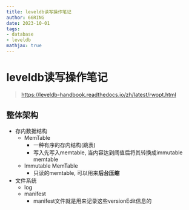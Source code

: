 ```yaml
---
title: leveldb读写操作笔记
author: 66RING
date: 2023-10-01
tags: 
- database
- leveldb
mathjax: true
---
```


# leveldb读写操作笔记

> https://leveldb-handbook.readthedocs.io/zh/latest/rwopt.html

## 整体架构

- 存内数据结构
    * MemTable
        + 一种有序的存内结构(跳表)
        + 写入先写入memtable, 当内容达到阈值后将其转换成immutable memtable
    * Immutable MemTable
        + 只读的memtable, 可以用来**后台压缩**
- 文件系统
    * log
    * manifest
        + manifest文件就是用来记录这些versionEdit信息的





